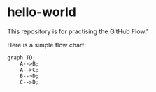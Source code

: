 # hello-world
This repository is for practising the GitHub Flow."

Here is a simple flow chart:

```mermaid
graph TD;
    A-->B;
    A-->C;
    B-->D;
    C-->D;
```
